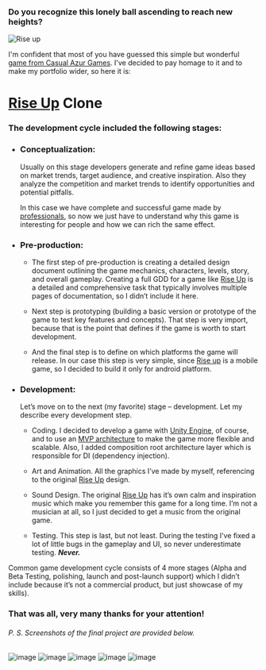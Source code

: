 ### Do you recognize this lonely ball ascending to reach new heights?

![Rise up](https://play-lh.googleusercontent.com/_jkLVQ7DHlo6PJv1zvfOdWuavpnuVoCAb4OvPh81l1D9SVRDd1G-Vw3BAyFza-tr_jKF=w240-h480-rw)  

I'm confident that most of you have guessed this simple but wonderful [game from Casual Azur Games]( https://play.google.com/store/apps/details?id=com.riseup.game). I've decided to pay homage to it and to make my portfolio wider, so here it is: 

# [Rise Up](https://play.google.com/store/apps/details?id=com.riseup.game) Clone 

### The development cycle included the following stages:
- ### Conceptualization:
  Usually on this stage developers generate and refine game ideas based on market trends, target audience, and creative inspiration.
  Also they analyze the competition and market trends to identify opportunities and potential pitfalls.  

  In this case we have complete and successful game made by [professionals](https://azurgames.com/),
  so now we just have to understand why this game is interesting for people and how we can rich the same effect. 

- ### Pre-production:
    - The first step of pre-production is creating a detailed design document outlining the game mechanics, characters, levels, story, and overall gameplay.
      Creating a full GDD for a game like [Rise Up](https://play.google.com/store/apps/details?id=com.riseup.game) is a detailed and comprehensive task
      that typically involves multiple pages of documentation, so I didn’t include it here.
      
    -	Next step is prototyping (building a basic version or prototype of the game to test key features and concepts).
      That step is very import, because that is the point that defines if the game is worth to start development.
     	
    -	And the final step is to define on which platforms the game will release.
      In our case this step is very simple, since [Rise up](https://play.google.com/store/apps/details?id=com.riseup.game) is a mobile game, so I decided to build it only for android platform.

-	### Development:
    Let’s move on to the next (my favorite) stage – development. Let my describe every development step.
 	
    -	Coding. I decided to develop a game with [Unity Engine](https://unity.com/), of course, and to use an [MVP architecture](https://unity.com/how-to/build-modular-codebase-mvc-and-mvp-programming-patterns#mvp-and-unity)
      to make the game more flexible and scalable. Also, I added composition root architecture layer which is responsible for DI (dependency injection).  
     	
    -	Art and Animation. All the graphics I’ve made by myself, referencing to the original [Rise Up]( https://play.google.com/store/apps/details?id=com.riseup.game) design.
      
    -	Sound Design. The original [Rise Up]( https://play.google.com/store/apps/details?id=com.riseup.game) has it’s own calm and inspiration music which make you remember this game for a long time.
      I’m not a musician at all, so I just decided to get a music from the original game.
     	
    -	Testing. This step is last, but not least. During the testing I’ve fixed a lot of little bugs in the gameplay and UI, so never underestimate testing. ***Never.***

Common game development cycle consists of 4 more stages (Alpha and Beta Testing, polishing, launch and post-launch support) which I didn’t include because it’s not a commercial product, but just showcase of my skills).

### That was all, very many thanks for your attention!

###### P. S. Screenshots of the final project are provided below.
![image](https://github.com/Lekantrop-gd/RiseUp/assets/98541354/d96bc952-2375-4080-af1f-472c1ab2d9da)
![image](https://github.com/Lekantrop-gd/RiseUp/assets/98541354/db54d8e1-c392-45df-809d-7a4ac34e6b9d)
![image](https://github.com/Lekantrop-gd/RiseUp/assets/98541354/5a0dbc47-0041-4c6a-94f2-b138a2c09a98)
![image](https://github.com/Lekantrop-gd/RiseUp/assets/98541354/98540eac-e053-4ca7-bde1-af90faf79268)
![image](https://github.com/Lekantrop-gd/RiseUp/assets/98541354/064f27ae-080d-4037-ac63-36264a9f294b)

